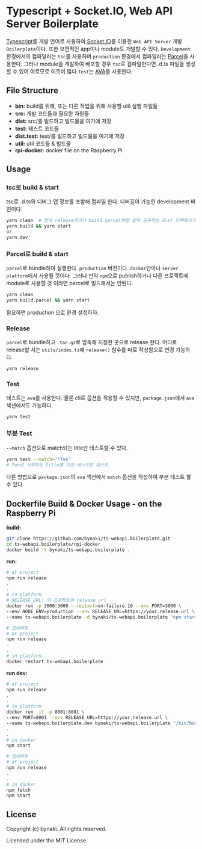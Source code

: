 # Typescript + Socket.IO, Web API Server Boilerplate

[Typescript](https://www.typescriptlang.org)를 개발 언어로 사용하여 [Socket.IO](https://socket.io)를 이용한 `Web API Server` 개발 `Boilerplate`이다. 또한 보편적인 app이나 module도 개발할 수 있다. `Development` 환경에서의 컴파일러는 `tsc`를 사용하며 `production` 환경에서 컴파일러는 [Parcel](https://parceljs.org)을 사용한다. 그러나 module을 개발하여 배포할 경우 `tsc`로 컴파일한다면 .d.ts 파일을 생성할 수 있어 여로모로 이득이 많다.`Test`는 [AVA](https://github.com/avajs/ava)를 사용한다.


## File Structure

- **bin:** build를 위해, 또는 다른 작업을 위해 사용할 util 실행 파일들
- **src:** 개발 코드들과 필요한 자원들
- **dist:** src/를 빌드하고 빌드물을 여기에 저장
- **test:** 테스트 코드들
- **dist.test:** test/를 빌드하고 빌드물을 여기에 저장
- **util:** util 코드들 & 빌드물
- **rpi-docker:** docker file on the Raspberry Pi


## Usage

### tsc로 build & start

tsc로 .d.ts와 디버그 맵 정보를 포함해 컴파일 한다. 디버깅이 가능한 development 버젼이다.

```bash
yarn clean  # 만약 release하거나 build.parcel하면 같이 공유하는 dist 디렉토리가 오염되므로 먼저 clean 하는게 좋다.
yarn build && yarn start
or
yarn dev
```


### Parcel로 build & start

`parcel`로 bundle하여 실행한다. `production` 버젼이다. `docker`안이나 `server platform`에서 사용될 것이다. 그러나 만약 `npm`으로 publish하거나 다른 프로젝트에 module로 사용할 것 이라면 parcel로 빌드해서는 안된다.

```bash
yarn clean
yarn build.parcel && yarn start
```

필요하면 production 으로 환경 설정하자.


### Release

`parcel`로 bundle하고 `.tar.gz`로 압축해 지정한 곳으로 release 한다. 어디로 release할 지는 `utils/index.ts`에 `release()` 함수를 따로 작성함으로 변경 가능하다.

```bash
yarn release
```


### Test

테스트는 `ava`를 사용한다. 물론 cli로 옵션을 적용할 수 있지만, `package.json`에서 `ava` 섹션에서도 가능하다.

```bash
yarn test
```


### 부분 Test

`--match` 옵션으로 match되는 title만 테스트할 수 있다.

```bash
yarn test --match='*foo'
# foo로 시작하는 title를 가진 테스트만 테스트
```

다른 방법으로 `package.json`의 `ava` 섹션에서 `match` 옵션을 작성하여 부분 테스트 할 수 있다.


## Dockerfile Build & Docker Usage - on the Raspberry Pi

**build:**

```bash
git clone https://github.com/bynaki/ts-webapi.boilerplate.git
cd ts-webapi.boilerplate/rpi-docker
docker build -t bynaki/ts-webapi.boilerplate .
```

**run:**

```bash
# at project
npm run release
.
.
# in platform
# RELEASE_URL: 이 프로젝트의 release url
docker run -p 3000:3000 --restart=on-failure:10 --env PORT=3000 \
--env NODE_ENV=production --env RELEASE_URL=https://your.release.url \
--name ts-webapi.boilerplate -d bynaki/ts-webapi.boilerplate "npm start"

# 업데이트
# at project
npm run release
.
.
# in platform
docker restart ts-webapi.boilerplate
```

**run dev:**

```bash
# at project
npm run release
.
.
# in platform
docker run -it -p 8001:8001 \
--env PORT=8001 --env RELEASE_URL=https://your.release.url \
--name ts-webapi.boilerplate.dev bynaki/ts-webapi.boilerplate "/bin/bash"
.
.
# in docker
npm start

# 업데이트
# at project
npm run release
.
.
# in docker
npm fetch
npm start
```


## License

Copyright (c) bynaki. All rights reserved.

Licensed under the MIT License.